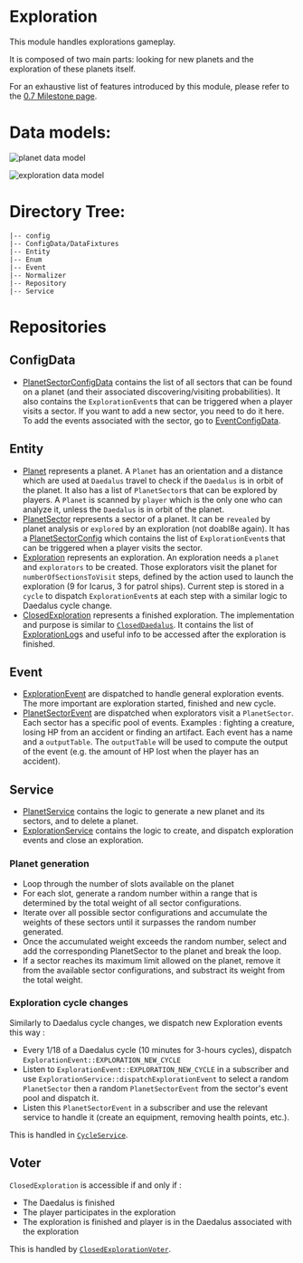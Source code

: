 # Exploration
This module handles explorations gameplay. 

It is composed of two main parts: looking for new planets and the exploration of these planets itself.

For an exhaustive list of features introduced by this module, please refer to the [0.7 Milestone page](https://gitlab.com/eternaltwin/mush/mush/-/milestones/17#tab-issues).

# Data models: 

![planet data model](https://gitlab.com/eternaltwin/mush/mush/uploads/ce736c35739eb63002d2ee3da19f7d84/Planets.drawio_3_.svg)

![exploration data model](https://cdn.discordapp.com/attachments/1165002647095496764/1165261833133903932/Screenshot_from_2023-10-21_14-14-21.png?ex=6558aaa6&is=654635a6&hm=b1b472d0225cdf9d64a7adb9c6b89a1ce2b988375e50fce6b6406b2c16d40ed5&)


# Directory Tree:
    |-- config
    |-- ConfigData/DataFixtures
    |-- Entity
    |-- Enum
    |-- Event
    |-- Normalizer
    |-- Repository
    |-- Service

# Repositories

## ConfigData
- [PlanetSectorConfigData](./ConfigData/PlanetSectorConfigData.php) contains the list of all sectors that can be found on a planet (and their associated discovering/visiting probabilities). It also contains the `ExplorationEvent`s that can be triggered when a player visits a sector.
If you want to add a new sector, you need to do it here.
To add the events associated with the sector, go to [EventConfigData](../Game/ConfigData/EventConfigData.php).

## Entity
- [Planet](./Entity/Planet.php) represents a planet. A `Planet` has an orientation and a distance which are used at `Daedalus` travel to check if the `Daedalus` is in orbit of the planet. It also has a list of `PlanetSector`s that can be explored by players. A `Planet` is scanned by `player` which is the only one who can analyze it, unless the `Daedalus` is in orbit of the planet.
- [PlanetSector](./Entity/PlanetSector.php) represents a sector of a planet. It can be `revealed` by planet analysis or `explored` by an exploration (not doabl8e again). It has a [PlanetSectorConfig](./Entity/Config/PlanetSectorConfig.php) which contains the list of `ExplorationEvent`s that can be triggered when a player visits the sector.
- [Exploration](./Entity/Exploration.php) represents an exploration. An exploration needs a `planet` and `explorators` to be created. Those explorators visit the planet for `numberOfSectionsToVisit` steps, defined by the action used to launch the exploration (9 for Icarus, 3 for patrol ships). Current step is stored in a `cycle` to dispatch `ExplorationEvent`s at each step with a similar logic to Daedalus cycle change.
- [ClosedExploration](./Entity/ClosedExploration.php) represents a finished exploration. The implementation and purpose is similar to [`ClosedDaedalus`](../Daedalus/Entity/ClosedDaedalus.php). It contains the list of [ExplorationLog](./Entity/ExplorationLog.php)s and useful info to be accessed after the exploration is finished.

## Event
- [ExplorationEvent](./Event/ExplorationEvent.php) are dispatched to handle general exploration events. The more important are exploration started, finished and new cycle.
- [PlanetSectorEvent](./Event/PlanetSectorEvent.php) are dispatched when explorators visit a `PlanetSector`. Each sector has a specific pool of events. Examples : fighting a creature, losing HP from an accident or finding an artifact. Each event has a name and a `outputTable`. The `outputTable` will be used to compute the output of the event (e.g. the amount of HP lost when the player has an accident).

## Service
- [PlanetService](./Service/PlanetService.php) contains the logic to generate a new planet and its sectors, and to delete a planet.
- [ExplorationService](./Service/ExplorationService.php) contains the logic to create, and dispatch exploration events and close an exploration.

### Planet generation

- Loop through the number of slots available on the planet
- For each slot, generate a random number within a range that is determined by the total weight of all sector configurations.
- Iterate over all possible sector configurations and accumulate the weights of these sectors until it surpasses the random number generated.
- Once the accumulated weight exceeds the random number, select and add the corresponding PlanetSector to the planet and break the loop.
- If a sector reaches its maximum limit allowed on the planet, remove it from the available sector configurations, and substract its weight from the total weight.

### Exploration cycle changes

Similarly to Daedalus cycle changes, we dispatch new Exploration events this way :

- Every 1/18 of a Daedalus cycle (10 minutes for 3-hours cycles), dispatch `ExplorationEvent::EXPLORATION_NEW_CYCLE`
- Listen to `ExplorationEvent::EXPLORATION_NEW_CYCLE` in a subscriber and use `ExplorationService::dispatchExplorationEvent` to select a random `PlanetSector` then a random `PlanetSectorEvent` from the sector's event pool and dispatch it.
- Listen this `PlanetSectorEvent` in a subscriber and use the relevant service to handle it (create an equipment, removing health points, etc.).

This is handled in [`CycleService`](../Game/Service/CycleService.php).

## Voter

`ClosedExploration` is accessible if and only if :
- The Daedalus is finished
- The player participates in the exploration
- The exploration is finished and player is in the Daedalus associated with the exploration

This is handled by [`ClosedExplorationVoter`](./Voter/ClosedExplorationVoter.php).